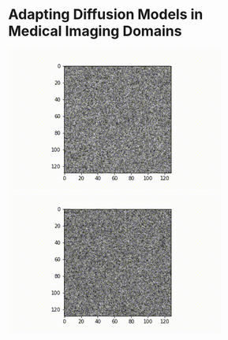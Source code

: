 # Adapting Diffusion Models in Medical Imaging Domains

![DiffusionMass](results/diffusion_mass_71.gif)
![DiffusionMass](results/diffusion_consolidation.gif)

